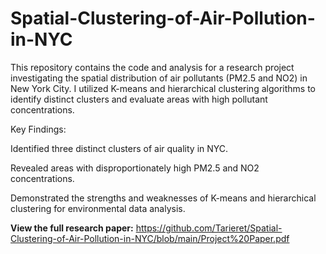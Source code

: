 # Spatial-Clustering-of-Air-Pollution-in-NYC
This repository contains the code and analysis for a research project investigating the spatial distribution of air pollutants (PM2.5 and NO2) in New York City. I utilized K-means and hierarchical clustering algorithms to identify distinct clusters and evaluate areas with high pollutant concentrations.

Key Findings:

Identified three distinct clusters of air quality in NYC.

Revealed areas with disproportionately high PM2.5 and NO2 concentrations.

Demonstrated the strengths and weaknesses of K-means and hierarchical clustering for environmental data analysis.

**View the full research paper:** https://github.com/Tarieret/Spatial-Clustering-of-Air-Pollution-in-NYC/blob/main/Project%20Paper.pdf
